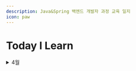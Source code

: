 ```yaml
---
description: Java&Spring 백엔드 개발자 과정 교육 일지
icon: paw
---
```


# Today I Learn

<details>

<summary>4월</summary>

\[250414]\(front-end/css.md#CSS-선택자)

</details>

